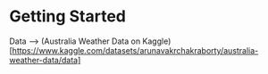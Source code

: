 # Getting Started

Data --> (Australia Weather Data on Kaggle)[https://www.kaggle.com/datasets/arunavakrchakraborty/australia-weather-data/data]
